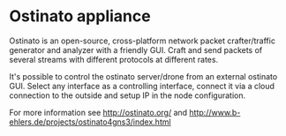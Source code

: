 # Ostinato appliance

Ostinato is an open-source, cross-platform network packet
crafter/traffic generator and analyzer with a friendly GUI.
Craft and send packets of several streams with different
protocols at different rates.

It's possible to control the ostinato server/drone from
an external ostinato GUI. Select any interface as a
controlling interface, connect it via a cloud connection
to the outside and setup IP in the node configuration.

For more information see http://ostinato.org/ and
http://www.b-ehlers.de/projects/ostinato4gns3/index.html

